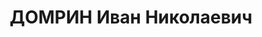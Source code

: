 ---
title: ДОМРИН Иван Николаевич
description: "1907, м. Алчевськ, росіянин, освіта початкова, прож.: м. Алчевськ, не\
  \ працював \n  Військовою колегією Верховного суду СРСР 31 жовтня 1937 р. засуджений\
  \ до 10 р. позбавлення волі. 13 березня 1940 р. Верховним судом СРСР вирок скасовано,\
  \ справу припинено. \n  Реабілітований у 1940 р."
---